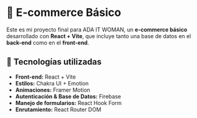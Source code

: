 # 🛒 E-commerce Básico

Este es mi proyecto final para ADA IT WOMAN, un **e-commerce básico** desarrollado con **React + Vite**, que incluye tanto una base de datos en el **back-end** como en el **front-end**.  

## 🚀 Tecnologías utilizadas

- **Front-end:** React + Vite  
- **Estilos:** Chakra UI + Emotion  
- **Animaciones:** Framer Motion  
- **Autenticación & Base de Datos:** Firebase  
- **Manejo de formularios:** React Hook Form  
- **Enrutamiento:** React Router DOM  

